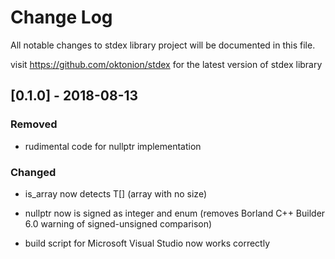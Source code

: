 # Change Log
All notable changes to stdex library project will be documented in this file.

visit https://github.com/oktonion/stdex for the latest version of stdex library

## [0.1.0] - 2018-08-13
### Removed
 - rudimental code for nullptr implementation
 
### Changed
  - is_array now detects T[] (array with no size)
  - nullptr now is signed as integer and enum (removes Borland C++ Builder 6.0 warning of signed-unsigned comparison)
  
  - build script for Microsoft Visual Studio now works correctly